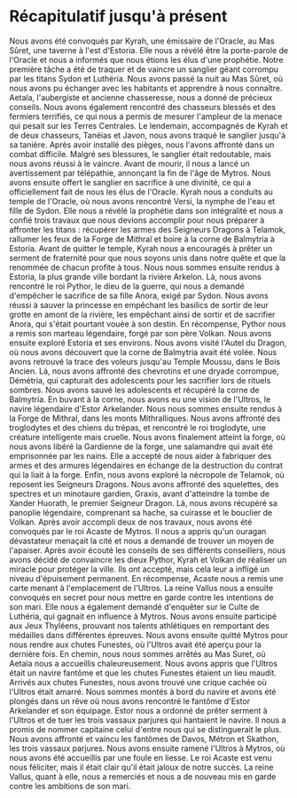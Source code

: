 # Récapitulatif jusqu'à présent

Nous avons été convoqués par Kyrah, une émissaire de l'Oracle, au Mas Sûret, une taverne à l'est d'Estoria. Elle nous a révélé être la porte-parole de l'Oracle et nous a informés que nous étions les élus d'une prophétie. Notre première tâche a été de traquer et de vaincre un sanglier géant corrompu par les titans Sydon et Luthéria.
Nous avons passé la nuit au Mas Sûret, où nous avons pu échanger avec les habitants et apprendre à nous connaître. Aetala, l'aubergiste et ancienne chasseresse, nous a donné de précieux conseils. Nous avons également rencontré des chasseurs blessés et des fermiers terrifiés, ce qui nous a permis de mesurer l'ampleur de la menace qui pesait sur les Terres Centrales.
Le lendemain, accompagnés de Kyrah et de deux chasseurs, Tanéias et Javon, nous avons traqué le sanglier jusqu'à sa tanière. Après avoir installé des pièges, nous l'avons affronté dans un combat difficile. Malgré ses blessures, le sanglier était redoutable, mais nous avons réussi à le vaincre. Avant de mourir, il nous a lancé un avertissement par télépathie, annonçant la fin de l'âge de Mytros.
Nous avons ensuite offert le sanglier en sacrifice à une divinité, ce qui a officiellement fait de nous les élus de l'Oracle. Kyrah nous a conduits au temple de l'Oracle, où nous avons rencontré Versi, la nymphe de l'eau et fille de Sydon. Elle nous a révélé la prophétie dans son intégralité et nous a confié trois travaux que nous devions accomplir pour nous préparer à affronter les titans : récupérer les armes des Seigneurs Dragons à Telamok, rallumer les feux de la Forge de Mithral et boire à la corne de Balmytria à Estoria.
Avant de quitter le temple, Kyrah nous a encouragés à prêter un serment de fraternité pour que nous soyons unis dans notre quête et que la renommée de chacun profite à tous.
Nous nous sommes ensuite rendus à Estoria, la plus grande ville bordant la rivière Arkelon. Là, nous avons rencontré le roi Pythor, le dieu de la guerre, qui nous a demandé d'empêcher le sacrifice de sa fille Anora, exigé par Sydon. Nous avons réussi à sauver la princesse en empêchant les basilics de sortir de leur grotte en amont de la rivière, les empêchant ainsi de sortir et de sacrifier Anora, qui s'était pourtant vouée à son destin. En récompense, Pythor nous a remis son marteau légendaire, forgé par son père Volkan.
Nous avons ensuite exploré Estoria et ses environs. Nous avons visité l'Autel du Dragon, où nous avons découvert que la corne de Balmytria avait été volée. Nous avons retrouvé la trace des voleurs jusqu'au Temple Moussu, dans le Bois Ancien. Là, nous avons affronté des chevrotins et une dryade corrompue, Démétria, qui capturait des adolescents pour les sacrifier lors de rituels sombres. Nous avons sauvé les adolescents et récupéré la corne de Balmytria. En buvant à la corne, nous avons eu une vision de l'Ultros, le navire légendaire d'Estor Arkelander.
Nous nous sommes ensuite rendus à la Forge de Mithral, dans les monts Mithralliques. Nous avons affronté des troglodytes et des chiens du trépas, et rencontré le roi troglodyte, une créature intelligente mais cruelle. Nous avons finalement atteint la forge, où nous avons libéré la Gardienne de la forge, une salamandre qui avait été emprisonnée par les nains. Elle a accepté de nous aider à fabriquer des armes et des armures légendaires en échange de la destruction du contrat qui la liait à la forge.
Enfin, nous avons exploré la nécropole de Telamok, où reposent les Seigneurs Dragons. Nous avons affronté des squelettes, des spectres et un minotaure gardien, Graxis, avant d'atteindre la tombe de Xander Huorath, le premier Seigneur Dragon. Là, nous avons récupéré sa panoplie légendaire, comprenant sa hache, sa cuirasse et le bouclier de Volkan.
Après avoir accompli deux de nos travaux, nous avons été convoqués par le roi Acaste de Mytros. Il nous a appris qu'un ouragan dévastateur menaçait la cité et nous a demandé de trouver un moyen de l'apaiser. Après avoir écouté les conseils de ses différents conseillers, nous avons décidé de convaincre les dieux Pythor, Kyrah et Volkan de réaliser un miracle pour protéger la ville. Ils ont accepté, mais cela leur a infligé un niveau d'épuisement permanent. En récompense, Acaste nous a remis une carte menant à l'emplacement de l'Ultros.
La reine Vallus nous a ensuite convoqués en secret pour nous mettre en garde contre les intentions de son mari. Elle nous a également demandé d'enquêter sur le Culte de Luthéria, qui gagnait en influence à Mytros.
Nous avons ensuite participé aux Jeux Thyléens, prouvant nos talents athlétiques en remportant des médailles dans différentes épreuves.
Nous avons ensuite quitté Mytros pour nous rendre aux chutes Funestes, où l'Ultros avait été aperçu pour la dernière fois. En chemin, nous nous sommes arrêtés au Mas Suret, où Aetala nous a accueillis chaleureusement. Nous avons appris que l'Ultros était un navire fantôme et que les chutes Funestes étaient un lieu maudit.
Arrivés aux chutes Funestes, nous avons trouvé une crique cachée où l'Ultros était amarré. Nous sommes montés à bord du navire et avons été plongés dans un rêve où nous avons rencontré le fantôme d'Estor Arkelander et son équipage. Estor nous a ordonné de prêter serment à l'Ultros et de tuer les trois vassaux parjures qui hantaient le navire. Il nous a promis de nommer capitaine celui d'entre nous qui se distinguerait le plus.
Nous avons affronté et vaincu les fantômes de Davos, Métron et Skathon, les trois vassaux parjures. Nous avons ensuite ramené l'Ultros à Mytros, où nous avons été accueillis par une foule en liesse. Le roi Acaste est venu nous féliciter, mais il était clair qu'il était jaloux de notre succès. La reine Vallus, quant à elle, nous a remerciés et nous a de nouveau mis en garde contre les ambitions de son mari.
